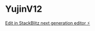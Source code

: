 # YujinV12

[Edit in StackBlitz next generation editor ⚡️](https://stackblitz.com/~/github.com/scoshields/YujinV12)